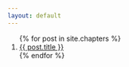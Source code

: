 ```yaml
---
layout: default
---
```


<ol class="articles-list">
  {% for post in site.chapters %}
    <li>
      <a href="{{ site.baseurl }}{{ post.url }}">{{ post.title }}</a>
    </li>
  {% endfor %}
</ol>